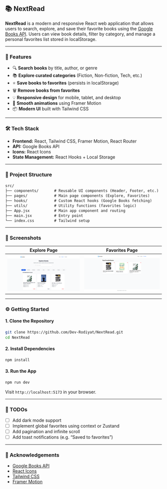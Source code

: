 ## 📚 NextRead

**NextRead** is a modern and responsive React web application that allows users to search, explore, and save their favorite books using the [Google Books API](https://developers.google.com/books). Users can view book details, filter by category, and manage a personal favorites list stored in localStorage.

---

### 🚀 Features

* 🔍 **Search books** by title, author, or genre
* 📚 **Explore curated categories** (Fiction, Non-fiction, Tech, etc.)
* ⭐️ **Save books to favorites** (persists in localStorage)
* 🗑 **Remove books from favorites**
* 💡 **Responsive design** for mobile, tablet, and desktop
* 🎨 **Smooth animations** using Framer Motion
* 📦 **Modern UI** built with Tailwind CSS

---

### 🛠 Tech Stack

* **Frontend:** React, Tailwind CSS, Framer Motion, React Router
* **API:** Google Books API
* **Icons:** React Icons
* **State Management:** React Hooks + Local Storage

---

### 📂 Project Structure

```
src/
├── components/       # Reusable UI components (Header, Footer, etc.)
├── pages/            # Main page components (Explore, Favorites)
├── hooks/            # Custom React hooks (Google Books fetching)
├── utils/            # Utility functions (favorites logic)
├── App.jsx           # Main app component and routing
├── main.jsx          # Entry point
└── index.css         # Tailwind setup
```

---

### 📸 Screenshots

| Explore Page          | Favorites Page            |
| --------------------- | ------------------------- |
| ![Explore](image.png) | ![Favorites](image-1.png) |

---

### ⚙️ Getting Started

#### 1. Clone the Repository

```bash
git clone https://github.com/Dev-Rodiyat/NextRead.git
cd NextRead
```

#### 2. Install Dependencies

```bash
npm install
```

#### 3. Run the App

```bash
npm run dev
```

Visit `http://localhost:5173` in your browser.

---

### 📌 TODOs

* [ ] Add dark mode support
* [ ] Implement global favorites using context or Zustand
* [ ] Add pagination and infinite scroll
* [ ] Add toast notifications (e.g. “Saved to favorites”)

---

### 💬 Acknowledgements

* [Google Books API](https://developers.google.com/books)
* [React Icons](https://react-icons.github.io/react-icons)
* [Tailwind CSS](https://tailwindcss.com)
* [Framer Motion](https://www.framer.com/motion/)

